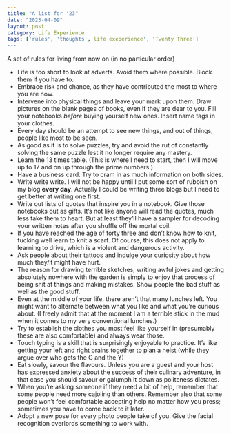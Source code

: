 ```yaml
---
title: "A list for '23"
date: "2023-04-09"
layout: post
category: Life Experience
tags: ['rules', 'thoughts', life exeperience', 'Twenty Three']
---
```

A set of rules for living from now on (in no particular order)
+ Life is too short to look at adverts. Avoid them where possible. Block them if you have to.
+ Embrace risk and chance, as they have contributed the most to where you are now.
+ Intervene into physical things and leave your mark upon them. Draw pictures on the blank pages of books, even if they are dear to you. Fill your notebooks *before* buying yourself new ones. Insert name tags in your clothes. 
+ Every day should be an attempt to see new things, and out of things, people like most to be seen.
+ As good as it is to solve puzzles, try and avoid the rut of constantly solving the same puzzle lest it no longer require any mastery.
+ Learn the 13 times table. (This is where I need to start, then I will move up to 17 and on up through the prime numbers.)
+ Have a business card. Try to cram in as much information on both sides.
+ Write write write. I will not be happy until I put some sort of rubbish on my blog **every day**. Actually I could be writing three blogs but I need to get better at writing one first.
+ Write out lists of quotes that inspire you in a notebook. Give those notebooks out as gifts. It’s not like anyone will read the quotes, much less take them to heart. But at least they’ll have a sampler for decoding your written notes after you shuffle off the mortal coil.
+ If you have reached the age of forty three and don’t know how to knit, fucking well learn to knit a scarf. Of course, this does not apply to learning to drive, which is a violent and dangerous activity.
+ Ask people about their tattoos and indulge your curiosity about how much they/it might have hurt.
+ The reason for drawing terrible sketches, writing awful jokes and getting absolutely nowhere with the garden is simply to enjoy that process of being shit at things and making mistakes. Show people the bad stuff as well as the good stuff.
+ Even at the middle of your life, there aren’t that many lunches left. You might want to alternate between what you like and what you’re curious about. (I freely admit that at the moment I am a terrible stick in the mud when it comes to my very conventional lunches.)
+ Try to establish the clothes you most feel like yourself in (presumably these are also comfortable) and always wear those.
+ Touch typing is a skill that is surprisingly enjoyable to practice. It’s like getting your left and right brains together to plan a heist (while they argue over who gets the G and the Y)
+ Eat slowly, savour the flavours. Unless you are a guest and your host has expressed anxiety about the success of their culinary adventure, in that case you should savour or galumph it down as politeness dictates.
+ When you’re asking someone if they need a bit of help, remember that some people need more cajoling than others. Remember also that some people won’t feel comfortable accepting help no matter how you press; sometimes you have to come back to it later.
+ Adopt a new pose for every photo people take of you. Give the facial recognition overlords something to work with.